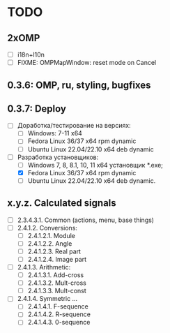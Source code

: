 # TODO

## 2xOMP
- [ ] i18n+l10n
- [ ] FIXME: OMPMapWindow: reset mode on Cancel

## 0.3.6: OMP, ru, styling, bugfixes

## 0.3.7: Deploy
- [ ] Доработка/тестирование на версиях:
  + [ ] Windows: 7-11 x64
  + [ ] Fedora Linux 36/37 x64 rpm dynamic
  + [ ] Ubuntu Linux 22.04/22.10 x64 deb dynamic
- [ ] Разработка установщиков:
  + [ ] Windows 7, 8, 8.1, 10, 11 x64 установщик *.exe;
  + [x] Fedora Linux 36/37 x64 rpm dynamic
  + [ ] Ubuntu Linux 22.04/22.10 x64 deb dynamic.

## x.y.z. Calculated signals
- [ ] 2.3.4.3.1. Common (actions, menu, base things)
- [ ] 2.4.1.2. Conversions:
  + [ ] 2.4.1.2.1. Module
  + [ ] 2.4.1.2.2. Angle
  + [ ] 2.4.1.2.3. Real part
  + [ ] 2.4.1.2.4. Image part
- [ ] 2.4.1.3. Arithmetic:
  + [ ] 2.4.1.3.1. Add-cross
  + [ ] 2.4.1.3.2. Mult-cross
  + [ ] 2.4.1.3.3. Mult-const
- [ ] 2.4.1.4. Symmetric &hellip;
  - [ ] 2.4.1.4.1. F-sequence
  - [ ] 2.4.1.4.2. R-sequence
  - [ ] 2.4.1.4.3. 0-sequence
